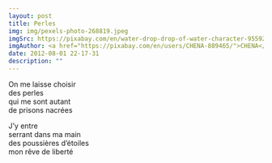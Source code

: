 ```yaml
---
layout: post
title: Perles
img: img/pexels-photo-268819.jpeg
imgSrc: https://pixabay.com/en/water-drop-drop-of-water-character-955929/
imgAuthor: <a href="https://pixabay.com/en/users/CHENA-889465/">CHENA</a>
date: 2012-08-01 22-17-31
description: ""
---
```

On me laisse choisir<br>
des perles<br>
qui me sont autant<br>
de prisons nacrées<br>

J’y entre<br>
serrant dans ma main<br>
des poussières d’étoiles<br>
mon rêve de liberté<br>
